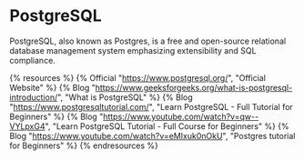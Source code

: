 <DedicatedRoadmap
  href='/postgresql-dba'
  title='PostgreSQL DBA Roadmap'
  description='Click to check the detailed PostgreSQL DBA Roadmap.'
/>

# PostgreSQL

PostgreSQL, also known as Postgres, is a free and open-source relational database management system emphasizing extensibility and SQL compliance.

{% resources %}
  {% Official "https://www.postgresql.org/", "Official Website" %}
  {% Blog "https://www.geeksforgeeks.org/what-is-postgresql-introduction/", "What is PostgreSQL" %}
  {% Blog "https://www.postgresqltutorial.com/", "Learn PostgreSQL - Full Tutorial for Beginners" %}
  {% Blog "https://www.youtube.com/watch?v=qw--VYLpxG4", "Learn PostgreSQL Tutorial - Full Course for Beginners" %}
  {% Blog "https://www.youtube.com/watch?v=eMIxuk0nOkU", "Postgres tutorial for Beginners" %}
{% endresources %}
